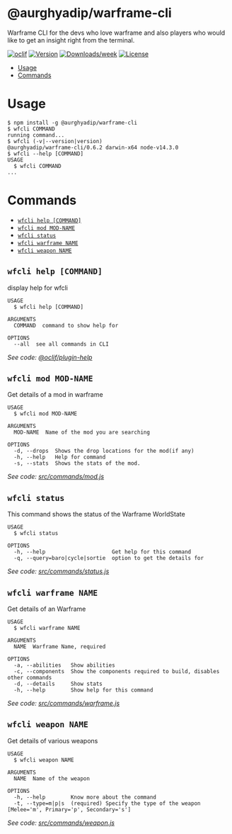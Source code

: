 @aurghyadip/warframe-cli
========================

Warframe CLI for the devs who love warframe and also players who would like to get an insight right from the terminal.

[![oclif](https://img.shields.io/badge/cli-oclif-brightgreen.svg)](https://oclif.io)
[![Version](https://img.shields.io/npm/v/@aurghyadip/warframe-cli.svg)](https://npmjs.org/package/@aurghyadip/warframe-cli)
[![Downloads/week](https://img.shields.io/npm/dw/@aurghyadip/warframe-cli.svg)](https://npmjs.org/package/@aurghyadip/warframe-cli)
[![License](https://img.shields.io/npm/l/@aurghyadip/warframe-cli.svg)](https://github.com/aurghya-0/warframe-cli/blob/master/package.json)

<!-- toc -->
* [Usage](#usage)
* [Commands](#commands)
<!-- tocstop -->
# Usage
<!-- usage -->
```sh-session
$ npm install -g @aurghyadip/warframe-cli
$ wfcli COMMAND
running command...
$ wfcli (-v|--version|version)
@aurghyadip/warframe-cli/0.6.2 darwin-x64 node-v14.3.0
$ wfcli --help [COMMAND]
USAGE
  $ wfcli COMMAND
...
```
<!-- usagestop -->
# Commands
<!-- commands -->
* [`wfcli help [COMMAND]`](#wfcli-help-command)
* [`wfcli mod MOD-NAME`](#wfcli-mod-mod-name)
* [`wfcli status`](#wfcli-status)
* [`wfcli warframe NAME`](#wfcli-warframe-name)
* [`wfcli weapon NAME`](#wfcli-weapon-name)

## `wfcli help [COMMAND]`

display help for wfcli

```
USAGE
  $ wfcli help [COMMAND]

ARGUMENTS
  COMMAND  command to show help for

OPTIONS
  --all  see all commands in CLI
```

_See code: [@oclif/plugin-help](https://github.com/oclif/plugin-help/blob/v3.0.1/src/commands/help.ts)_

## `wfcli mod MOD-NAME`

Get details of a mod in warframe

```
USAGE
  $ wfcli mod MOD-NAME

ARGUMENTS
  MOD-NAME  Name of the mod you are searching

OPTIONS
  -d, --drops  Shows the drop locations for the mod(if any)
  -h, --help   Help for command
  -s, --stats  Shows the stats of the mod.
```

_See code: [src/commands/mod.js](https://github.com/aurghya-0/warframe-cli/blob/v0.6.2/src/commands/mod.js)_

## `wfcli status`

This command shows the status of the Warframe WorldState

```
USAGE
  $ wfcli status

OPTIONS
  -h, --help                     Get help for this command
  -q, --query=baro|cycle|sortie  option to get the details for
```

_See code: [src/commands/status.js](https://github.com/aurghya-0/warframe-cli/blob/v0.6.2/src/commands/status.js)_

## `wfcli warframe NAME`

Get details of an Warframe

```
USAGE
  $ wfcli warframe NAME

ARGUMENTS
  NAME  Warframe Name, required

OPTIONS
  -a, --abilities   Show abilities
  -c, --components  Show the components required to build, disables other commands
  -d, --details     Show stats
  -h, --help        Show help for this command
```

_See code: [src/commands/warframe.js](https://github.com/aurghya-0/warframe-cli/blob/v0.6.2/src/commands/warframe.js)_

## `wfcli weapon NAME`

Get details of various weapons

```
USAGE
  $ wfcli weapon NAME

ARGUMENTS
  NAME  Name of the weapon

OPTIONS
  -h, --help        Know more about the command
  -t, --type=m|p|s  (required) Specify the type of the weapon [Melee='m', Primary='p', Secondary='s']
```

_See code: [src/commands/weapon.js](https://github.com/aurghya-0/warframe-cli/blob/v0.6.2/src/commands/weapon.js)_
<!-- commandsstop -->
